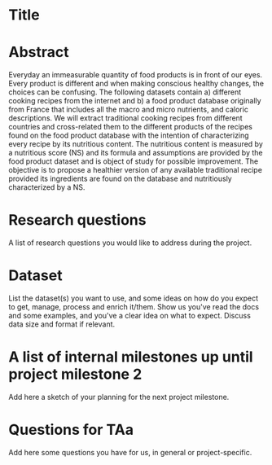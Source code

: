 # Title

# Abstract

Everyday an immeasurable quantity of food products is in front of our eyes. Every product is different and when making conscious healthy changes, the choices can be confusing. The following datasets contain a) different cooking recipes from the internet and b) a food product database originally from France that includes all the macro and micro nutrients, and caloric descriptions. We will extract traditional cooking recipes from different countries and cross-related them to the different products of the recipes found on the food product database with the intention of characterizing every recipe by its nutritious content. The nutritious content is measured by a nutritious score (NS) and its formula and assumptions are provided by the food product dataset and is object of study for possible improvement. The objective is to propose a healthier version of any available traditional recipe provided its ingredients are found on the database and nutritiously characterized by a NS.

# Research questions
A list of research questions you would like to address during the project. 

# Dataset
List the dataset(s) you want to use, and some ideas on how do you expect to get, manage, process and enrich it/them. Show us you've read the docs and some examples, and you've a clear idea on what to expect. Discuss data size and format if relevant.

# A list of internal milestones up until project milestone 2
Add here a sketch of your planning for the next project milestone.

# Questions for TAa
Add here some questions you have for us, in general or project-specific.
